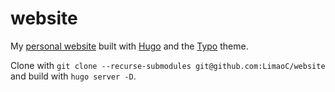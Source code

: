 # website

My [personal website](https://www.limaoc.dev) built with [Hugo](https://gohugo.io/) and the [Typo](https://github.com/tomfran/typo) theme.

Clone with `git clone --recurse-submodules git@github.com:LimaoC/website` and build with `hugo server -D`.
